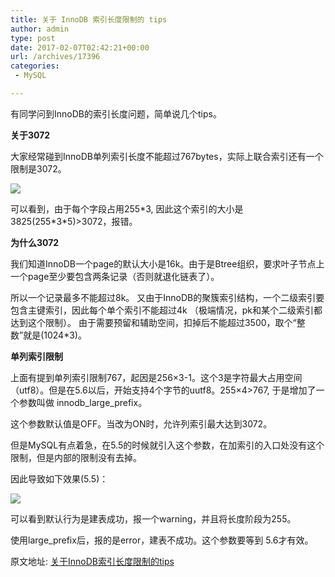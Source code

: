 ```yaml
---
title: 关于 InnoDB 索引长度限制的 tips
author: admin
type: post
date: 2017-02-07T02:42:21+00:00
url: /archives/17396
categories:
 - MySQL

---
```

有同学问到InnoDB的索引长度问题，简单说几个tips。

**关于3072**

大家经常碰到InnoDB单列索引长度不能超过767bytes，实际上联合索引还有一个限制是3072。

[![](http://blog.haohtml.com/wp-content/uploads/2017/02/19130103_qFJc.jpg)][1]

可以看到，由于每个字段占用255\*3, 因此这个索引的大小是3825(255\*3*5)>3072，报错。

**为什么3072**

我们知道InnoDB一个page的默认大小是16k。由于是Btree组织，要求叶子节点上一个page至少要包含两条记录（否则就退化链表了）。

所以一个记录最多不能超过8k。
又由于InnoDB的聚簇索引结构，一个二级索引要包含主键索引，因此每个单个索引不能超过4k （极端情况，pk和某个二级索引都达到这个限制）。
由于需要预留和辅助空间，扣掉后不能超过3500，取个“整数”就是(1024*3)。

**单列索引限制**

上面有提到单列索引限制767，起因是256×3-1。这个3是字符最大占用空间（utf8）。但是在5.6以后，开始支持4个字节的uutf8。255×4>767, 于是增加了一个参数叫做 innodb\_large\_prefix。

这个参数默认值是OFF。当改为ON时，允许列索引最大达到3072。

但是MySQL有点着急，在5.5的时候就引入这个参数，在加索引的入口处没有这个限制，但是内部的限制没有去掉。

因此导致如下效果(5.5)：

[![](http://blog.haohtml.com/wp-content/uploads/2017/02/19130104_eWuF.jpg)][2]

可以看到默认行为是建表成功，报一个warning，并且将长度阶段为255。

使用large_prefix后，报的是error，建表不成功。这个参数要等到 5.6才有效。

原文地址: [关于InnoDB索引长度限制的tips](http://www.mysqlops.com/2012/09/19/%e5%85%b3%e4%ba%8einnodb%e7%b4%a2%e5%bc%95%e9%95%bf%e5%ba%a6%e9%99%90%e5%88%b6%e7%9a%84tips.html)

 [1]: http://blog.haohtml.com/wp-content/uploads/2017/02/19130103_qFJc.jpg
 [2]: http://blog.haohtml.com/wp-content/uploads/2017/02/19130104_eWuF.jpg
